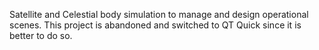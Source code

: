 Satellite and Celestial body simulation to manage and design operational scenes.
This project is abandoned and switched to QT Quick since it is better to do so.
